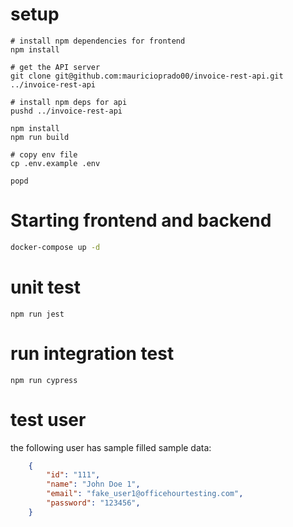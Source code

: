 # setup

```
# install npm dependencies for frontend
npm install 

# get the API server
git clone git@github.com:mauricioprado00/invoice-rest-api.git ../invoice-rest-api

# install npm deps for api
pushd ../invoice-rest-api

npm install 
npm run build

# copy env file
cp .env.example .env

popd
```

# Starting frontend and backend

```bash
docker-compose up -d
```
# unit test 
```
npm run jest
```

# run integration test
```
npm run cypress
```

# test user
the following user has sample filled sample data:
```json
    {
        "id": "111",
        "name": "John Doe 1",
        "email": "fake_user1@officehourtesting.com",
        "password": "123456",
    }
```
